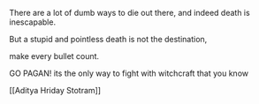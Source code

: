 There are a lot of dumb ways to die out there, and indeed death is inescapable.

But a stupid and pointless death is not the destination, 



make every bullet count.



GO PAGAN! its the only way to fight with witchcraft that you know

[[Aditya Hriday Stotram]]